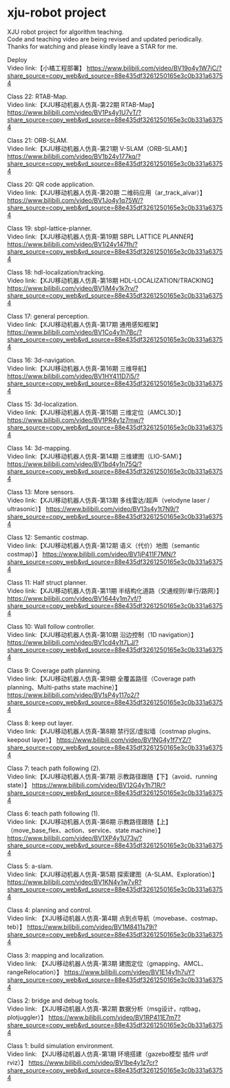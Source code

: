 # xju-robot project
XJU robot project for algorithm teaching.<br>
Code and teaching video are being revised and updated periodically.<br>
Thanks for watching and please kindly leave a STAR for me.

Deploy<br>
Video link:【小橘工程部署】 https://www.bilibili.com/video/BV19o4y1W7jC/?share_source=copy_web&vd_source=88e435df3261250165e3c0b331a63754

Class 22: RTAB-Map.<br>
Video link:【XJU移动机器人仿真-第22期 RTAB-Map】 https://www.bilibili.com/video/BV1Ps4y1U7vT/?share_source=copy_web&vd_source=88e435df3261250165e3c0b331a63754

Class 21: ORB-SLAM.<br>
Video link:【XJU移动机器人仿真-第21期 V-SLAM（ORB-SLAM）】 https://www.bilibili.com/video/BV1b24y177kq/?share_source=copy_web&vd_source=88e435df3261250165e3c0b331a63754

Class 20: QR code application.<br>
Video link:【XJU移动机器人仿真-第20期 二维码应用（ar_track_alvar）】 https://www.bilibili.com/video/BV1Jo4y1q75W/?share_source=copy_web&vd_source=88e435df3261250165e3c0b331a63754

Class 19: sbpl-lattice-planner.<br>
Video link:【XJU移动机器人仿真-第19期 SBPL LATTICE PLANNER】 https://www.bilibili.com/video/BV1i24y147fh/?share_source=copy_web&vd_source=88e435df3261250165e3c0b331a63754

Class 18: hdl-localization/tracking.<br>
Video link:【XJU移动机器人仿真-第18期 HDL-LOCALIZATION/TRACKING】 https://www.bilibili.com/video/BV1jM4y1k7rv/?share_source=copy_web&vd_source=88e435df3261250165e3c0b331a63754

Class 17: general perception.<br>
Video link:【XJU移动机器人仿真-第17期 通用感知框架】 https://www.bilibili.com/video/BV1Co4y1h7Bc/?share_source=copy_web&vd_source=88e435df3261250165e3c0b331a63754

Class 16: 3d-navigation.<br>
Video link:【XJU移动机器人仿真-第16期 三维导航】 https://www.bilibili.com/video/BV1HY411D7i5/?share_source=copy_web&vd_source=88e435df3261250165e3c0b331a63754

Class 15: 3d-localization.<br>
Video link:【XJU移动机器人仿真-第15期 三维定位（AMCL3D）】 https://www.bilibili.com/video/BV1PR4y1z7mw/?share_source=copy_web&vd_source=88e435df3261250165e3c0b331a63754

Class 14: 3d-mapping.<br>
Video link:【XJU移动机器人仿真-第14期 三维建图（LIO-SAM）】 https://www.bilibili.com/video/BV1bd4y1n75Q/?share_source=copy_web&vd_source=88e435df3261250165e3c0b331a63754

Class 13: More sensors.<br>
Video link:【XJU移动机器人仿真-第13期 多线雷达/超声（velodyne laser / ultrasonic）】 https://www.bilibili.com/video/BV13s4y1t7N9/?share_source=copy_web&vd_source=88e435df3261250165e3c0b331a63754

Class 12: Semantic costmap.<br>
Video link:【XJU移动机器人仿真-第12期 语义（代价）地图（semantic costmap）】 https://www.bilibili.com/video/BV1jP411F7MN/?share_source=copy_web&vd_source=88e435df3261250165e3c0b331a63754

Class 11: Half struct planner.<br>
Video link:【XJU移动机器人仿真-第11期 半结构化道路（交通规则/单行/路网）】 https://www.bilibili.com/video/BV1644y1m7vf/?share_source=copy_web&vd_source=88e435df3261250165e3c0b331a63754

Class 10: Wall follow controller.<br>
Video link:【XJU移动机器人仿真-第10期 沿边控制（1D navigation）】 https://www.bilibili.com/video/BV1cd4y1t7LJ/?share_source=copy_web&vd_source=88e435df3261250165e3c0b331a63754

Class 9: Coverage path planning.<br>
Video link:【XJU移动机器人仿真-第9期 全覆盖路径（Coverage path planning、Multi-paths state machine）】 https://www.bilibili.com/video/BV1sP4y117o2/?share_source=copy_web&vd_source=88e435df3261250165e3c0b331a63754

Class 8: keep out layer.<br>
Video link:【XJU移动机器人仿真-第8期 禁行区/虚拟墙（costmap plugins、keepout layer）】 https://www.bilibili.com/video/BV1NG4y1f7YZ/?share_source=copy_web&vd_source=88e435df3261250165e3c0b331a63754

Class 7: teach path following (2).<br>
Video link:【XJU移动机器人仿真-第7期 示教路径跟随【下】（avoid、running state）】 https://www.bilibili.com/video/BV12G4y1h71R/?share_source=copy_web&vd_source=88e435df3261250165e3c0b331a63754

Class 6: teach path following (1).<br>
Video link:【XJU移动机器人仿真-第6期 示教路径跟随【上】（move_base_flex、action、service、state machine）】 https://www.bilibili.com/video/BV1XP4y1U73v/?share_source=copy_web&vd_source=88e435df3261250165e3c0b331a63754

Class 5: a-slam.<br>
Video link:【XJU移动机器人仿真-第5期 探索建图（A-SLAM、Exploration）】 https://www.bilibili.com/video/BV1KN4y1w7vR?share_source=copy_web&vd_source=88e435df3261250165e3c0b331a63754

Class 4: planning and control.<br>
Video link: 【XJU移动机器人仿真-第4期 点到点导航（movebase、costmap、teb）】 https://www.bilibili.com/video/BV1M8411s79i?share_source=copy_web&vd_source=88e435df3261250165e3c0b331a63754

Class 3: mapping and localization.<br>
Video link: 【XJU移动机器人仿真-第3期 建图定位（gmapping、AMCL、rangeRelocation）】 https://www.bilibili.com/video/BV1E14y1h7uY?share_source=copy_web&vd_source=88e435df3261250165e3c0b331a63754

Class 2: bridge and debug tools.<br>
Video link: 【XJU移动机器人仿真-第2期 数据分析（msg设计，rqtbag，plotjuggler）】 https://www.bilibili.com/video/BV1RP411E7m7?share_source=copy_web&vd_source=88e435df3261250165e3c0b331a63754

Class 1: build simulation environment.<br>
Video link: 【XJU移动机器人仿真-第1期 环境搭建（gazebo模型 插件 urdf rviz）】 https://www.bilibili.com/video/BV1be4y1z7cr?share_source=copy_web&vd_source=88e435df3261250165e3c0b331a63754
